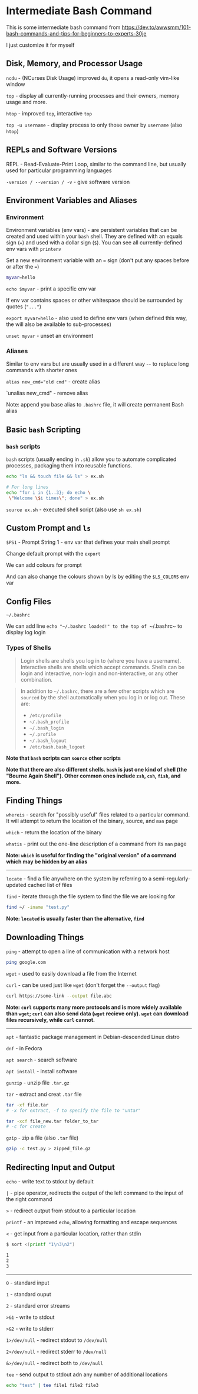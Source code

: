 # Intermediate Bash Command

This is some intermediate bash command from https://dev.to/awwsmm/101-bash-commands-and-tips-for-beginners-to-experts-30je

I just customize it for myself

## Disk, Memory, and Processor Usage

`ncdu` - (NCurses Disk Usage) improved `du`, it opens a read-only vim-like window

`top` - display all currently-running processes and their owners, memory usage and more.

`htop` - improved `top`, interactive `top`

`top -u username` - display process to only those owner by `username` (also `htop`)

## REPLs and Software Versions

REPL - Read-Evaluate-Print Loop, similar to the command line, but usually used for particular programming languages

`-version / --version / -v` - give software version

## Environment Variables and Aliases

### Environment

Environment variables (env vars) - are persistent variables that can be created and used within your `bash` shell. They are defined with an equals sign (`=`) and used with a dollar sign (`$`). You can see all currently-defined env vars with `printenv`

Set a new environment variable with an `=` sign (don't put any spaces before or after the `=`)

```bash
myvar=hello
```

`echo $myvar` - print a specific env var

If env var contains spaces or other whitespace should be surrounded by quotes (`"..."`)

`export myvar=hello` - also used to define env vars (when defined this way, the will also be available to sub-processes)

`unset myvar` - unset an environment

### Aliases

Similar to env vars but are usually used in a different way -- to replace long commands with shorter ones

`alias new_cmd="old cmd"` - create alias

`unalias new_cmd" - remove alias

Note: append you base alias to `.bashrc` file, it will create permanent Bash alias

## Basic `bash` Scripting

### `bash` scripts

`bash` scripts (usually ending in `.sh`) allow you to automate complicated processes, packaging them into reusable functions.

```bash
echo "ls && touch file && ls" > ex.sh

# For long lines
echo "for i in {1..3}; do echo \
 \"Welcome \$i times\"; done" > ex.sh
```

`source ex.sh` - executed shell script (also use `sh ex.sh`)

## Custom Prompt and `ls`

`$PS1` - Prompt String 1 - env var that defines your main shell prompt

Change default prompt with the `export`

We can add colours for prompt

And can also change the colours shown by ls by editing the `$LS_COLORS` env var

## Config Files

`~/.bashrc`

We can add line `echo "~/.bashrc loaded!" to the top of `~/.bashrc~ to display log login

### Types of Shells

> Login shells are shells you log in to (where you have a username). Interactive shells are shells which accept commands. Shells can be login and interactive, non-login and non-interactive, or any other combination.

> In addition to `~/.bashrc`, there are a few other scripts which are `sourced` by the shell automatically when you log in or log out. These are:
> * `/etc/profile`
> * `~/.bash_profile`
> * `~/.bash_login`
> * `~/.profile`
> * `~/.bash_logout`
> * `/etc/bash.bash_logout`

**Note that `bash` scripts can `source` other scripts**

**Note that there are also different shells. `bash` is just one kind of shell (the "Bourne Again Shell"). Other common ones include `zsh`, `csh`, `fish`, and more.**

## Finding Things

`whereis` - search for "possibly useful" files related to a particular command. It will attempt to return the location of the binary, source, and `man` page

`which` - return the location of the binary

`whatis` - print out the one-line description of a command from its `man` page

**Note: `which` is useful for finding the "original version" of a command which may be hidden by an alias**

---

`locate` - find a file anywhere on the system by referring to a semi-regularly-updated cached list of files

`find` - iterate through the file system to find the file we are looking for 

```bash
find ~/ -iname "test.py"
```

**Note: `located` is usually faster than the alternative, `find`**

## Downloading Things

`ping` - attempt to open a line of communication with a network host

```bash
ping google.com
```

`wget` - used to easily download a file from the Internet

`curl` - can be used just like `wget` (don't forget the `--output` flag)

```bash
curl https://some-link --output file.abc
```

**Note: `curl` supports many more protocols and is more widely available than `wget`; `curl` can also send data (`wget` recieve only). `wget` can download files recursively, while `curl` cannot.**

---

`apt` - fantastic package management in Debian-descended Linux distro

`dnf` - in Fedora

`apt search` - search software

`apt install` - install software

`gunzip` - unzip file `.tar.gz`

`tar` - extract and creat `.tar` file

```bash
tar -xf file.tar
# -x for extract, -f to specify the file to "untar"

tar -xcf file_new.tar folder_to_tar
# -c for create
```

`gzip` - zip a file (also `.tar` file)

```bash
gzip -c test.py > zipped_file.gz
```

## Redirecting Input and Output

`echo` - write text to stdout by default

`|` - pipe operator, redirects the output of the left command to the input of the right command

`>` - redirect output from stdout to a particular location

`printf` - an improved `echo`, allowing formatting and escape sequences

`<` - get input from a particular location, rather than stdin

```bash
$ sort <(printf "1\n3\n2")

1
2
3
```
---

`0` - standard input

`1` - standard ouput

`2` - standard error streams

`>&1` - write to stdout

`>&2` - write to stderr

`1>/dev/null` - redirect stdout to `/dev/null`

`2>/dev/null` - redirect stderr to `/dev/null`

`&>/dev/null` - redirect both to `/dev/null`

`tee` - send output to stdout adn any number of additional locations

```bash
echo "test" | tee file1 file2 file3
```

